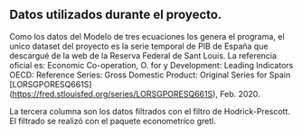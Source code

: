 ## Datos utilizados durante el proyecto.

Como los datos del Modelo de tres ecuaciones los genera el programa, el unico dataset del proyecto es la serie temporal de PIB de España que descargué de la web de la Reserva Federal de Sant Louis.
La referencia oficial es:
Economic Co-operation, O. for y Development: Leading Indicators OECD: Reference
Series: Gross Domestic Product: Original Series for Spain [LORSGPORESQ661S]
(https://fred.stlouisfed.org/series/LORSGPORESQ661S), Feb. 2020. 

La tercera columna son los datos filtrados con el filtro de Hodrick-Prescott. El filtrado se realizó con el paquete econometríco gretl.
